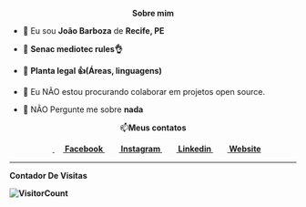 
<p align="center"><b>Sobre mim</b></p>

<p align="left">
  
- 👦 Eu sou <strong>João Barboza</strong> de <strong>Recife, PE</strong>

- 🔭 <strong>Senac mediotec rules👌</strong>

- 🌱 <strong> Planta legal 👍(Áreas, linguagens)</strong>

- 👯 Eu NÃO estou procurando colaborar em projetos open source.

- 💬 NÃO Pergunte me sobre <strong>nada</strong>
</p>
<p align="center">📫<b>Meus contatos</br></p>

<p align="center">
&nbsp;&nbsp;&nbsp;&nbsp;<a href = "https://www.youtube.com/watch?v=xvFZjo5PgG0"> <img align="center" src = "https://cdn1.iconfinder.com/data/icons/logotypes/32/square-facebook-256.png" height= 15px width = 15px> Facebook </a>&nbsp;&nbsp;
<a href = "https://www.youtube.com/watch?v=xvFZjo5PgG0" target="_blank"><img align="center" src="https://image.flaticon.com/icons/svg/174/174855.svg" height= 15px width = 15px> Instagram </a>&nbsp;&nbsp;
<a href = "https://www.youtube.com/watch?v=xvFZjo5PgG0" target="_blank"><img align="center" src = "https://image.flaticon.com/icons/svg/174/174857.svg" height= 15px width = 15px> Linkedin </a>&nbsp;&nbsp;
<a href = "https://www.youtube.com/watch?v=xvFZjo5PgG0" target="_blank"><img align="center" src = "https://image.flaticon.com/icons/svg/841/841364.svg" height= 15px width = 15px> Website </a>
</p>

*************
**Contador De Visitas**

![VisitorCount](https://profile-counter.glitch.me/{JoaoPapaya}/count.svg)
